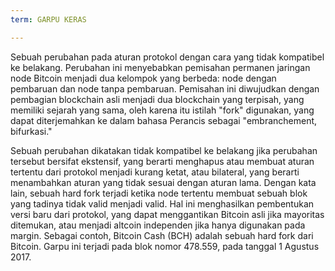 ```yaml
---
term: GARPU KERAS

---
```

Sebuah perubahan pada aturan protokol dengan cara yang tidak kompatibel ke belakang. Perubahan ini menyebabkan pemisahan permanen jaringan node Bitcoin menjadi dua kelompok yang berbeda: node dengan pembaruan dan node tanpa pembaruan. Pemisahan ini diwujudkan dengan pembagian blockchain asli menjadi dua blockchain yang terpisah, yang memiliki sejarah yang sama, oleh karena itu istilah "fork" digunakan, yang dapat diterjemahkan ke dalam bahasa Perancis sebagai "embranchement, bifurkasi."

Sebuah perubahan dikatakan tidak kompatibel ke belakang jika perubahan tersebut bersifat ekstensif, yang berarti menghapus atau membuat aturan tertentu dari protokol menjadi kurang ketat, atau bilateral, yang berarti menambahkan aturan yang tidak sesuai dengan aturan lama. Dengan kata lain, sebuah hard fork terjadi ketika node tertentu membuat sebuah blok yang tadinya tidak valid menjadi valid. Hal ini menghasilkan pembentukan versi baru dari protokol, yang dapat menggantikan Bitcoin asli jika mayoritas ditemukan, atau menjadi altcoin independen jika hanya digunakan pada margin. Sebagai contoh, Bitcoin Cash (BCH) adalah sebuah hard fork dari Bitcoin. Garpu ini terjadi pada blok nomor 478.559, pada tanggal 1 Agustus 2017.